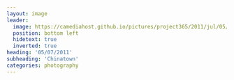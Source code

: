 ```yaml
---
layout: image
leader:
  image: https://camediahost.github.io/pictures/project365/2011/jul/05/050711.jpg
  position: bottom left
  hidetext: true
  inverted: true
heading: '05/07/2011'
subheading: 'Chinatown'
categories: photography
---
```

